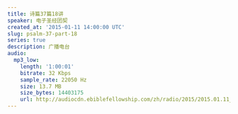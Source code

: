 ```yaml
---
title: 诗篇37篇18讲
speaker: 电子圣经团契
created_at: '2015-01-11 14:00:00 UTC'
slug: psalm-37-part-18
series: true
description: 广播电台
audio:
  mp3_low:
    length: '1:00:01'
    bitrate: 32 Kbps
    sample_rate: 22050 Hz
    size: 13.7 MB
    size_bytes: 14403175
    url: http://audiocdn.ebiblefellowship.com/zh/radio/2015/2015.01.11_EBF_-_Psalm_37_Part_18.mp3
---
```

